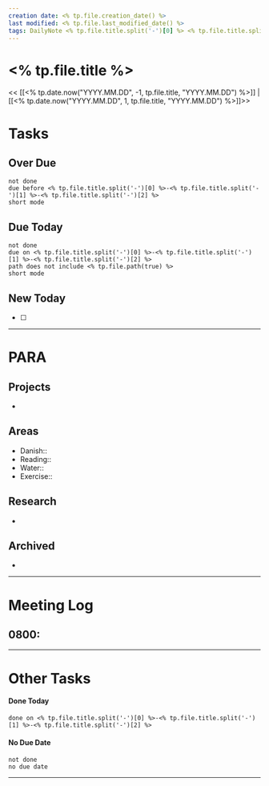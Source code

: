 ```yaml
---
creation date: <% tp.file.creation_date() %>
last modified: <% tp.file.last_modified_date() %>
tags: DailyNote <% tp.file.title.split('-')[0] %> <% tp.file.title.split('-')[1] %>
---
```


# <% tp.file.title %>

<< [[<% tp.date.now("YYYY.MM.DD", -1, tp.file.title, "YYYY.MM.DD") %>]] | [[<% tp.date.now("YYYY.MM.DD", 1, tp.file.title, "YYYY.MM.DD") %>]]>>

# Tasks
## Over Due
```tasks
not done
due before <% tp.file.title.split('-')[0] %>-<% tp.file.title.split('-')[1] %>-<% tp.file.title.split('-')[2] %>
short mode
```

## Due Today
```tasks
not done
due on <% tp.file.title.split('-')[0] %>-<% tp.file.title.split('-')[1] %>-<% tp.file.title.split('-')[2] %>
path does not include <% tp.file.path(true) %>
short mode
```

## New Today
- [ ] 

---
# PARA
## Projects
- 

## Areas
- Danish::
- Reading:: 
- Water::
- Exercise::

## Research
- 

## Archived
- 
---
# Meeting Log
## 0800: 

---
# Other Tasks

#### Done Today
```tasks
done on <% tp.file.title.split('-')[0] %>-<% tp.file.title.split('-')[1] %>-<% tp.file.title.split('-')[2] %>
```

#### No Due Date
```tasks
not done
no due date
```
---
